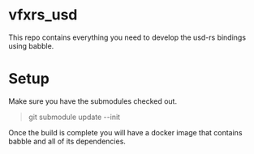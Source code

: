 # vfxrs_usd

This repo contains everything you need to develop the usd-rs bindings using babble.

# Setup
Make sure you have the submodules checked out.

> git submodule update --init

Once the build is complete you will have a docker image that contains babble and all of its dependencies.

